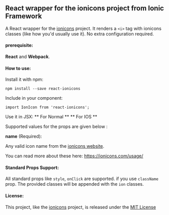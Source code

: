## React wrapper for the ionicons project from Ionic Framework

A React wrapper for the [ionicons](https://ionicons.com/) project. It renders a `<i>` tag with ionicons classes (like how you'd usually use it). No extra configuration required.

#### prerequisite:

**React** and **Webpack**.

#### How to use: 

Install it with npm:

    npm install --save react-ionicons 

Include in your component: 

    import IonIcon from 'react-ionicons';

Use it in JSX:
	** For Normal **
    <IonIcon name="airplane"/>
	** For IOS **
    <IonIcon name="ios-airplane"/>

Supported values for the props are given below :

**name** (Required): 

Any valid icon name from the [ionicons website](https://ionicons.com/).

You can read more about these here: <https://ionicons.com/usage/>

#### Standard Props Support: 

All standard props like `style`, `onClick` are supported. if you use `className` prop. The provided classes will be appended with the `ion` classes.

#### License:

This project, like the [ionicons](https://ionicons.com/) project, is released under the [MIT License](https://opensource.org/licenses/MIT)
